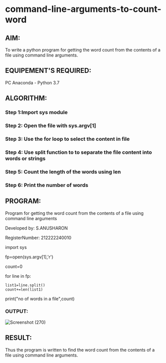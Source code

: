 # command-line-arguments-to-count-word
## AIM:
To write a python program for getting the word count from the contents of a file using command line arguments.
## EQUIPEMENT'S REQUIRED: 
PC
Anaconda - Python 3.7
## ALGORITHM: 

### Step 1:Import sys module

### Step 2: Open the file with sys.argv[1]
 
### Step 3: Use the for loop to select the content in file

### Step 4: Use split function to to separate the file content into words or strings

### Step 5: Count the length of the words using len

### Step 6: Print the number of words

## PROGRAM:
Program for getting the word count from the contents of a file using command line arguments

Developed by: S.ANUSHARON

RegisterNumber: 212222240010

import sys

fp=open(sys.argv[1],'r')

count=0

for line in fp:

    list1=line.split()
    count+=len(list1)
print("no of words in a file",count)



### OUTPUT:
![Screenshot (270)](https://github.com/Anusharonselva/command-line-arguments-to-count-word/assets/119405600/3940a8c3-0598-432d-9d85-518190b56a2f)



## RESULT:
Thus the program is written to find the word count from the contents of a file using command line arguments.
